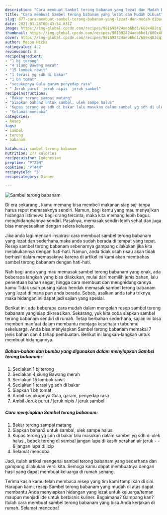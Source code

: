 ```yaml
---
description: "Cara membuat Sambel terong babanam yang lezat dan Mudah Dibuat"
title: "Cara membuat Sambel terong babanam yang lezat dan Mudah Dibuat"
slug: 877-cara-membuat-sambel-terong-babanam-yang-lezat-dan-mudah-dibuat
date: 2021-01-28T00:43:54.631Z
image: https://img-global.cpcdn.com/recipes/981692424aeb6bd1/680x482cq70/sambel-terong-babanam-foto-resep-utama.jpg
thumbnail: https://img-global.cpcdn.com/recipes/981692424aeb6bd1/680x482cq70/sambel-terong-babanam-foto-resep-utama.jpg
cover: https://img-global.cpcdn.com/recipes/981692424aeb6bd1/680x482cq70/sambel-terong-babanam-foto-resep-utama.jpg
author: Mason Hicks
ratingvalue: 4.2
reviewcount: 8
recipeingredient:
- "1 bj terong"
- "4 siung Bawang merah"
- "15 lombok rawit"
- "1 terasi yg sdh di bakar"
- "1 bh tomat"
- "secukupnya Gula garam penyedap rasa"
- " Jeruk purut  jeruk nipis  jeruk sambel"
recipeinstructions:
- "Bakar terong sampai matang"
- "Siapkan bahan2 untuk sambal, ulek sampe halus"
- "Kupas terong yg sdh di bakar lalu masukan dalam sambel yg sdh di ulek halus,, bebek terong di sambal jangan lupa di kasih perahan air jeruk   &amp; jangan lupa di icip"
- "Selamat mencoba"
categories:
- Resep
tags:
- sambel
- terong
- babanam

katakunci: sambel terong babanam 
nutrition: 277 calories
recipecuisine: Indonesian
preptime: "PT22M"
cooktime: "PT44M"
recipeyield: "3"
recipecategory: Dinner

---
```



![Sambel terong babanam](https://img-global.cpcdn.com/recipes/981692424aeb6bd1/680x482cq70/sambel-terong-babanam-foto-resep-utama.jpg)

Di era  sekarang , kamu memang bisa membeli makanan siap saji tanpa harus repot memasaknya sendiri. Namun, bagi kamu yang mau menyajikan hidangan istimewa bagi orang tercinta, maka kita memang lebih bagus menghidangkannya sendiri. Pasalnya, memasak sendiri lebih sehat dan juga bisa menyesuaikan dengan selera keluarga.

Jika anda lagi mencari inspirasi cara membuat sambel terong babanam yang lezat dan sederhana,maka anda sudah berada di tempat yang tepat. Resep sambel terong babanam  sebenarnya gampang dilakukan jika kita melakukannya dengan hati-hati. Namun, anda tidak usah risau akan tidak berhasil dalam memasaknya 
karena di artikel ini kami akan membahas sambel terong babanam dengan hati-hati.  



Nah bagi anda yang mau memasak sambel terong babanam yang enak, ada beberapa langkah yang bisa dilakukan, mulai dari memilih jenis bahan, lalu penentuan bahan segar, hingga cara membuat dan menghidangkannya. kamu Tidak usah pusing kalau hendak memasak sambel terong babanam yang lezat di mana pun anda berada. Sebab, asalkan anda  tahu triknya, maka hidangan ini dapat jadi sajian yang spesial.

Berikut ini, ada beberapa cara mudah dalam mengolah resep sambel terong babanam yang siap dikreasikan. Sekarang, yuk kita coba siapkan sambel terong babanam sendiri di rumah. Tetap berbahan sederhana, sajian ini bisa memberi manfaat dalam membantu menjaga kesehatan tubuhmu sekeluarga. Anda bisa menyiapkan Sambel terong babanam memakai 7 jenis bahan dan 4 tahap pembuatan. Berikut ini langkah-langkah untuk membuat hidangannya.

<!--inarticleads1-->

##### Bahan-bahan dan bumbu yang digunakan dalam menyiapkan Sambel terong babanam:

1. Sediakan 1 bj terong
1. Sediakan 4 siung Bawang merah
1. Sediakan 15 lombok rawit
1. Sediakan 1 terasi yg sdh di bakar
1. Siapkan 1 bh tomat
1. Ambil secukupnya Gula, garam, penyedap rasa
1. Ambil  Jeruk purut / jeruk nipis / jeruk sambel




<!--inarticleads2-->

##### Cara menyiapkan Sambel terong babanam:

1. Bakar terong sampai matang
1. Siapkan bahan2 untuk sambal, ulek sampe halus
1. Kupas terong yg sdh di bakar lalu masukan dalam sambel yg sdh di ulek halus,, bebek terong di sambal jangan lupa di kasih perahan air jeruk  -  - &amp; jangan lupa di icip
1. Selamat mencoba




Jadi, itulah artikel mengenai  sambel terong babanam  yang sederhana dan gampang dilakukan versi kita. Semoga kamu dapat membuatnya dengan hasil yang dapat membuat keluarga di rumah senang. 

Terima kasih kamu telah membaca resep yang tim kami tampilkan di sini. Harapan kami, resep  Sambel terong babanam yang mudah di atas dapat membantu Anda menyiapkan hidangan yang lezat untuk keluarga/teman maupun menjadi ide untuk berbisnis kuliner. Bagaimana? Gampang kan? Itulah cara membuat sambel terong babanam yang bisa Anda kerjakan di rumah. Selamat mencoba!

